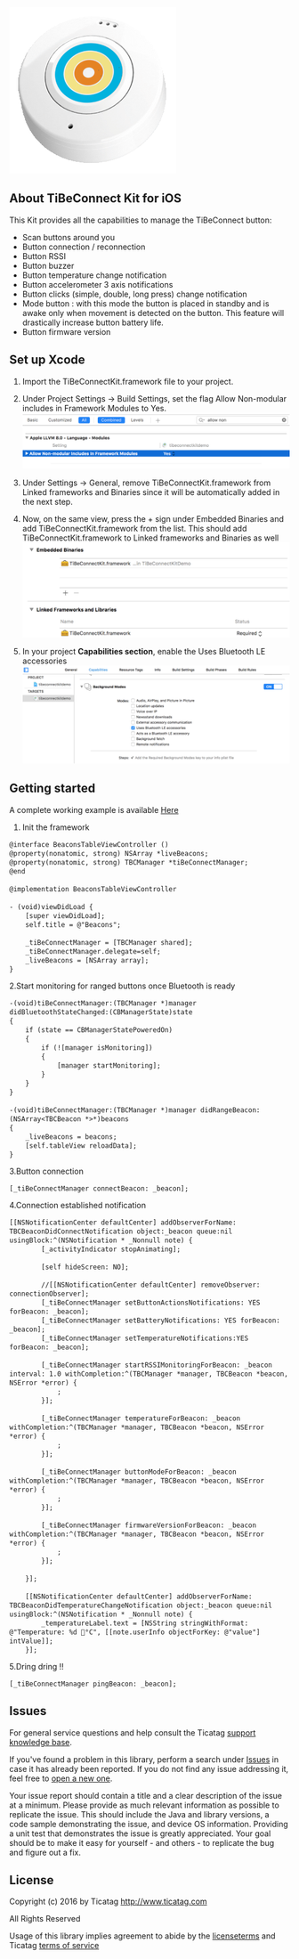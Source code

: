 [![TiBeConnect Kit by Ticatag](logo.png)](https://ticatag.com)

## About TiBeConnect Kit for iOS

This Kit provides all the capabilities to manage the TiBeConnect button:
- Scan buttons around you
- Button connection / reconnection
- Button RSSI
- Button buzzer
- Button temperature change notification
- Button accelerometer 3 axis notifications
- Button clicks (simple, double, long press) change notification
- Mode button : with this mode the button is placed in standby and is awake only when movement is detected on the button. This feature will drastically increase button battery life.
- Button firmware version

## Set up Xcode

1. Import the TiBeConnectKit.framework file to your project.

2. Under Project Settings -> Build Settings, set the flag Allow Non-modular includes in Framework Modules to Yes.
![](step0.png)
3. Under Settings -> General, remove TiBeConnectKit.framework from Linked frameworks and Binaries since it will be automatically added in the next step.

4. Now, on the same view, press the + sign under Embedded Binaries and add TiBeConnectKit.framework from the list. This should add TiBeConnectKit.framework to Linked frameworks and Binaries as well
![](step1.png)

5. In your project **Capabilities section**, enable the Uses Bluetooth LE accessories
![](step2.png)

## Getting started

A complete working example is available
[Here](https://github.com/TicatagSAS/tibeconnectkitdemo-ios)

1. Init the framework

```objc
@interface BeaconsTableViewController ()
@property(nonatomic, strong) NSArray *liveBeacons;
@property(nonatomic, strong) TBCManager *tiBeConnectManager;
@end

@implementation BeaconsTableViewController

- (void)viewDidLoad {
    [super viewDidLoad];
    self.title = @"Beacons";

    _tiBeConnectManager = [TBCManager shared];
    _tiBeConnectManager.delegate=self;
    _liveBeacons = [NSArray array];
}
```

2.Start monitoring for ranged buttons once Bluetooth is ready
```objc
-(void)tiBeConnectManager:(TBCManager *)manager didBluetoothStateChanged:(CBManagerState)state
{
    if (state == CBManagerStatePoweredOn)
    {
        if (![manager isMonitoring])
        {
            [manager startMonitoring];
        }
    }
}

-(void)tiBeConnectManager:(TBCManager *)manager didRangeBeacon:(NSArray<TBCBeacon *>*)beacons
{
    _liveBeacons = beacons;
    [self.tableView reloadData];
}
```

3.Button connection

```objc
[_tiBeConnectManager connectBeacon: _beacon];
```

4.Connection established notification

``` objc
[[NSNotificationCenter defaultCenter] addObserverForName: TBCBeaconDidConnectNotification object:_beacon queue:nil usingBlock:^(NSNotification * _Nonnull note) {
        [_activityIndicator stopAnimating];

        [self hideScreen: NO];

        //[[NSNotificationCenter defaultCenter] removeObserver: connectionObserver];
        [_tiBeConnectManager setButtonActionsNotifications: YES forBeacon: _beacon];
        [_tiBeConnectManager setBatteryNotifications: YES forBeacon: _beacon];
        [_tiBeConnectManager setTemperatureNotifications:YES forBeacon: _beacon];

        [_tiBeConnectManager startRSSIMonitoringForBeacon: _beacon interval: 1.0 withCompletion:^(TBCManager *manager, TBCBeacon *beacon, NSError *error) {
            ;
        }];

        [_tiBeConnectManager temperatureForBeacon: _beacon withCompletion:^(TBCManager *manager, TBCBeacon *beacon, NSError *error) {
            ;
        }];

        [_tiBeConnectManager buttonModeForBeacon: _beacon withCompletion:^(TBCManager *manager, TBCBeacon *beacon, NSError *error) {
            ;
        }];

        [_tiBeConnectManager firmwareVersionForBeacon: _beacon withCompletion:^(TBCManager *manager, TBCBeacon *beacon, NSError *error) {
            ;
        }];

    }];

    [[NSNotificationCenter defaultCenter] addObserverForName: TBCBeaconDidTemperatureChangeNotification object:_beacon queue:nil usingBlock:^(NSNotification * _Nonnull note) {
        _temperatureLabel.text = [NSString stringWithFormat: @"Temperature: %d °C", [[note.userInfo objectForKey: @"value"] intValue]];
    }];
```

5.Dring dring !!

```objc
[_tiBeConnectManager pingBeacon: _beacon];
```
## Issues
 For general service questions and help consult the Ticatag  [support knowledge base](https://ticatag.zendesk.com/).

If you've found a problem in this library, perform a search under
[Issues](https://github.com/TicatagSAS/tibeconnectkit-ios/issues?q=is%3Aissue+)
in case it has already been reported. If you do not find any issue addressing it, feel free to [open a new
one](https://github.com/TicatagSAS/tibeconnectkit-ios/issues/new).

Your issue report should contain a title and a clear description of the issue at a minimum. Please provide as much relevant information as possible to replicate the issue. This should include the Java and library versions, a code
sample demonstrating the issue, and device OS information. Providing a unit test that demonstrates the issue is greatly appreciated. Your goal should be to make it easy for yourself - and others - to replicate the bug and figure out a
fix.

## License

 Copyright (c) 2016 by Ticatag
 http://www.ticatag.com

 All Rights Reserved

 Usage of this library implies agreement to abide by the [licenseterms](LICENSE) and Ticatag [terms of service](http://www.ticatag.com)
